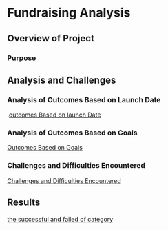 # Fundraising Analysis
## Overview of Project
### Purpose
## Analysis and Challenges

### Analysis of Outcomes Based on Launch Date
.[outcomes Based on launch Date](resources/OutcomesTheaterLaunchDate.png)
### Analysis of Outcomes Based on Goals
[Outcomes Based on Goals](resources/OutcomesBasedGoals.png)

### Challenges and Difficulties Encountered
[Challenges and Difficulties Encountered](resources/trend.png)
## Results
[the successful and failed of category](resources/outcomecategory.png)
